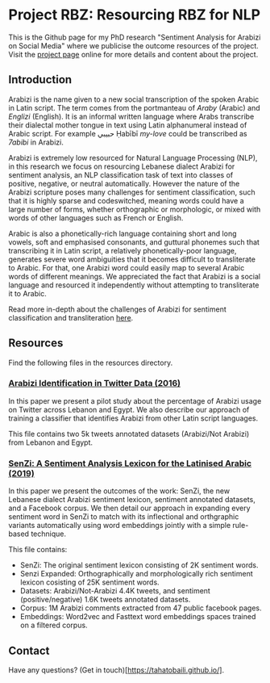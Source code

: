 # Project RBZ: Resourcing RBZ for NLP

This is the Github page for my PhD research "Sentiment Analysis for Arabizi on Social Media" where we publicise the outcome resources of the project. 
Visit the [project page](https://tahatobaili.github.io/project-rbz/) online for more details and content about the project.


## Introduction

Arabizi is the name given to a new social transcription of the spoken Arabic in Latin script. The term comes from the portmanteau of <em>Araby</em> (Arabic) and <em>Englizi</em> (English).
It is an informal written language where Arabs transcribe their dialectal mother tongue in text using Latin alphanumeral instead of Arabic script. For example حبيبي Ḥabībī <em>my-love</em> could be transcribed as
<em>7abibi</em> in Arabizi. 

Arabizi is extremely low resourced for Natural Language Processing (NLP), in this research we focus on resourcing Lebanese dialect Arabizi for sentiment analysis, an NLP classification task of
text into classes of positive, negative, or neutral automatically. However the nature of the Arabizi scripture poses many challenges for sentiment classification, such that it is highly sparse and codeswitched,
meaning words could have a large number of forms, whether orthographic or morphologic, or mixed with words of other languages such as French or English.

Arabic is also a phonetically-rich language containing short and long vowels, soft and emphasised consonants, and guttural phonemes such that transcribing it in Latin script, a relatively phonetically-poor language,
generates severe word ambiguities that it becomes difficult to transliterate to Arabic. For that, one Arabizi word could easily map to several Arabic words of different meanings. We appreciated the fact that Arabizi
is a social language and resourced it independently without attempting to transliterate it to Arabic.

Read more in-depth about the challenges of Arabizi for sentiment classification and transliteration [here](https://towardsdatascience.com/sentiment-analysis-for-low-resourced-languages-on-social-media-128bf01f2547).  

## Resources

Find the following files in the resources directory.

### [Arabizi Identification in Twitter Data (2016)](https://www.aclweb.org/anthology/P16-3008.pdf)

In this paper we present a pilot study about the percentage of Arabizi usage on Twitter across Lebanon and Egypt.
We also describe our approach of training a classifier that identifies Arabizi from other Latin script languages.

This file contains two 5k tweets annotated datasets (Arabizi/Not Arabizi) from Lebanon and Egypt.

### [SenZi: A Sentiment Analysis Lexicon for the Latinised Arabic (2019)](https://www.aclweb.org/anthology/R19-1138.pdf)

In this paper we present the outcomes of the work: SenZi, the new Lebanese dialect Arabizi sentiment lexicon, sentiment annotated datasets, and a Facebook corpus.
We then detail our approach in expanding every sentiment word in SenZi to match with its inflectional and orthgraphic variants automatically using word embeddings jointly with
a simple rule-based technique. 

This file contains:

* SenZi: The original sentiment lexicon consisting of 2K sentiment words.
* Senzi Expanded: Orthographically and morphologically rich sentiment lexicon cosisting of 25K sentiment words.
* Datasets: Arabizi/Not-Arabizi 4.4K tweets, and sentiment (positive/negative) 1.6K tweets annotated datasets.
* Corpus: 1M Arabizi comments extracted from 47 public facebook pages.
* Embeddings: Word2vec and Fasttext word embeddings spaces trained on a filtered corpus.

## Contact

Have any questions? (Get in touch)[https://tahatobaili.github.io/].

